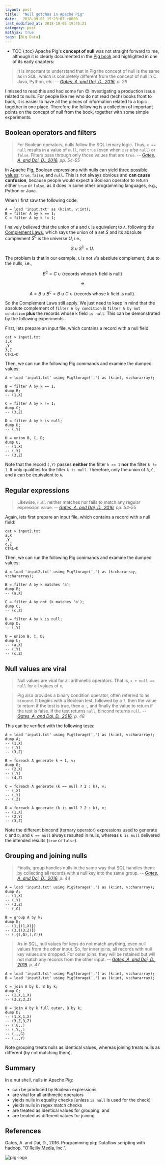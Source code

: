 ```yaml
---
layout: post
title:  "Null gotchas in Apache Pig"
date:   2018-09-01 15:23:07 +0000
last_modified_at: 2018-10-05 19:45:21
category: post
mathjax: true
tags: [Big Data]
---
```


* TOC
{:toc}
Apache Pig's **concept of null** was not straight forward to me, although it is clearly documented in the [Pig book](#gates) and highlighted in one of its early chapters:

>It is important to understand that in Pig the concept of null is the same as in SQL, which is completely different from the concept of null in C, Java, Python, etc. <cite>-- [Gates, A. and Dai, D., 2016](#gates), p. 26</cite>

I missed to read this and had some fun :wink: investigating a production issue related to nulls. For people like me who do not read (tech) books front to back, it is easier to have all the pieces of information related to a topic together in one place. Therefore the following is a collection of important points on the concept of null from the book, together with some simple experiments.

## Boolean operators and filters

>For Boolean operators, nulls follow the SQL ternary logic. Thus, `x == null` results in a value of `null`, not `true` (even when `x` _is also_ `null`) or `false`. Filters pass through only those values that are `true`. <cite>-- [Gates, A. and Dai, D., 2016](#gates), pp. 54-55</cite>

In Apache Pig, Boolean expressions with nulls can yield [three possible values](https://en.wikipedia.org/wiki/Three-valued_logic): `true`, `false`, and `null`. This is not always obvious and **can cause confusion**, because people would expect a Boolean operator to return either `true` or `false`, as it does in some other programming languages, e.g., Python or Java.

When I first saw the following code:

```pig
A = load 'input.txt' as (k:int, v:int);
B = filter A by k == 1;
C = filter A by k != 1;
```

I naively believed that the union of `B` and `C` is equivalent to `A`, following the [Complement Laws](https://en.wikipedia.org/wiki/Complement_(set_theory)#Properties), which says the union of a set $S$ and its absolute complement $S^\complement$ is the universe $U$, i.e.,

$$ S \cup S^\complement = U.$$

The problem is that in our example, `C` is not `B`'s absolute complement, due to the nulls, i.e.,

$$B^\complement = C \cup \text{\{records whose k field is null\}}$$

$$\Longrightarrow$$ 

$$ A = B \cup B^\complement = B \cup C \cup \text{\{records whose k field is null\}}.$$ 

So the Complement Laws still apply. We just need to keep in mind that the absolute complement of `filter A by condition` is `filter A by not condition` **plus** the records whose k field `is null`. This can be demonstrated by the following experiments.

First, lets prepare an input file, which contains a record with a null field:
```
cat > input1.txt
1,X
,Y
3,Z
CTRL+D
```

Then, we can run the following Pig commands and examine the dumped values:

```pig
A = load 'input1.txt' using PigStorage(',') as (k:int, v:chararray);

B = filter A by k == 1;
dump B;
-- (1,X)

C = filter A by k != 1;
dump C;
-- (3,Z)

D = filter A by k is null;
dump D;
-- (,Y)

U = union B, C, D;
dump U;
-- (1,X)
-- (,Y)
-- (3,Z)
```

Note that the record `(,Y)` passes **neither** the filter `k == 1` **nor** the filter `k != 1`. It only qualifies for the filter `k is null`. Therefore, only the union of `B`, `C`, and `D` can be equivalent to `A`.

## Regular expressions

>Likewise, `null` neither matches nor fails to match any regular expression value. <cite>-- [Gates, A. and Dai, D., 2016](#gates), pp. 54-55</cite>

Again, lets first prepare an input file, which contains a record with a null field:
```
cat > input2.txt
a,X
,Y
c,Z
CTRL+D
```

Then, we can run the following Pig commands and examine the dumped values:

```pig
A = load 'input2.txt' using PigStorage(',') as (k:chararray, v:chararray);

B = filter A by k matches 'a';
dump B;
-- (a,X)

C = filter A by not (k matches 'a');
dump C;
-- (c,Z)

D = filter A by k is null;
dump D;
-- (,Y)

U = union B, C, D;
dump U;
-- (a,X)
-- (,Y)
-- (c,Z)
```

## Null values are viral

>Null values are viral for all arithmetic operators. That is, `x + null == null` for all values of x.

>Pig also provides a binary condition operator, often referred to as `bincond`. It begins with a Boolean test, followed by a `?`, then the value to return if the test is true, then a `:`, and finally the value to return if the test is false. If the test returns `null`, bincond returns `null`. <cite>-- [Gates, A. and Dai, D., 2016](#gates), p. 48</cite>

This can be verified with the following tests:

```pig
A = load 'input1.txt' using PigStorage(',') as (k:int, v:chararray);
dump A;
-- (1,X)
-- (,Y)
-- (3,Z)

B = foreach A generate k + 1, v;
dump B;
-- (2,X)
-- (,Y)
-- (4,Z)

C = foreach A generate (k == null ? 2 : k), v;
-- (,X)
-- (,Y)
-- (,Z)

D = foreach A generate (k is null ? 2 : k), v;
-- (1,X)
-- (2,Y)
-- (3,Z)
```

Note the different bincond (ternary operator) expressions used to generate `C` and `D`, and `k == null` always resulted in nulls, whereas `k is null` delivered the intended results (`true` or `false`).

## Grouping and joining nulls

>Finally, group handles nulls in the same way that SQL handles them: by collecting all records with a null key into the same group. <cite>-- [Gates, A. and Dai, D., 2016](#gates), p. 44</cite>

```pig
A = load 'input3.txt' using PigStorage(',') as (k:int, v:chararray);
dump A;
-- (1,X)
-- (,Y)
-- (3,Z)
-- (,G)

B = group A by k;
dump B;
-- (1,{(1,X)})
-- (3,{(3,Z)})
-- (,{(,G),(,Y)})
```

>As in SQL, null values for keys do not match anything, even null values from the other input. So, for inner joins, all records with null key values are dropped. For outer joins, they will be retained but will not match any records from the other input. <cite>-- [Gates, A. and Dai, D., 2016](#gates), p. 47</cite>

```pig
A = load 'input3.txt' using PigStorage(',') as (k:int, v:chararray);
B = load 'input3.txt' using PigStorage(',') as (k:int, v:chararray);

C = join A by k, B by k;
dump C;
-- (1,X,1,X)
-- (3,Z,3,Z)

D = join A by k full outer, B by k;
dump D;
-- (1,X,1,X)
-- (3,Z,3,Z)
-- (,G,,)
-- (,Y,,)
-- (,,,G)
-- (,,,Y)
```

Note grouping treats nulls as identical values, whereas joining treats nulls as different (by not matching them).

## Summary

In a nut shell, nulls in Apache Pig:
- can be produced by Boolean expressions
- are viral for all arithmetic operators
- yields nulls in equality checks (unless `is null` is used for the check)
- yields nulls in regex match checks
- are treated as identical values for grouping, and
- are treated as different values for joining

## References

<a name="gates"></a>Gates, A. and Dai, D., 2016. Programming pig: Dataflow scripting with hadoop. "O'Reilly Media, Inc.".

![pig-logo](https://user-images.githubusercontent.com/15970333/102699855-8a483a80-4248-11eb-89c7-e228e4dd30f4.gif "Apache Pig logo")

